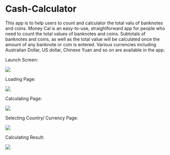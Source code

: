 # Cash-Calculator
This app is to help users to count and calculator the total valu of banknotes and coins.
Money Cal is an easy-to-use, straightforward app for people who need to count the total values of banknotes and coins. 
Subtotals of banknotes and coins, as well as the total value will be calculated once the amount of any banknote or coin is entered. 
Various currencies including Australian Dollar, US dollar, Chinese Yuan and so on are available in the app.


Launch Screen:

![](APP%20Preview/Simulator%20Screen%20Shot%20-%20iPhone%208%20-%202019-09-04%20at%2022.29.34.png)

Loading Page: 

![](APP%20Preview/Simulator%20Screen%20Shot%20-%20iPhone%208%20-%202019-09-04%20at%2022.29.35.png)

Calculating Page:

![](APP%20Preview/Simulator%20Screen%20Shot%20-%20iPhone%208%20Plus%20-%202019-09-04%20at%2015.37.46.png)

Selecting Country/ Currency Page:

![](APP%20Preview/Simulator%20Screen%20Shot%20-%20iPhone%208%20Plus%20-%202019-09-04%20at%2015.37.50.png)

Calculating Result:

![](APP%20Preview/Simulator%20Screen%20Shot%20-%20iPhone%208%20Plus%20-%202019-09-04%20at%2015.38.04.png)
